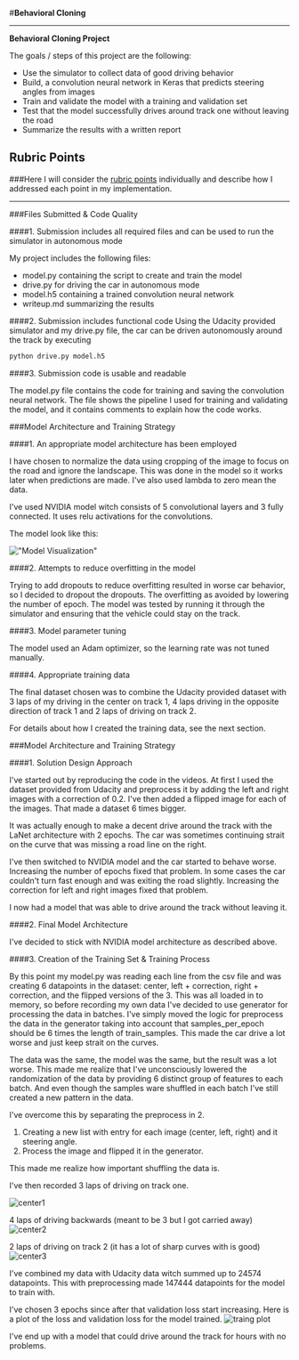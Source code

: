 #**Behavioral Cloning** 

---

**Behavioral Cloning Project**

The goals / steps of this project are the following:

* Use the simulator to collect data of good driving behavior
* Build, a convolution neural network in Keras that predicts steering angles from images
* Train and validate the model with a training and validation set
* Test that the model successfully drives around track one without leaving the road
* Summarize the results with a written report

## Rubric Points
###Here I will consider the [rubric points](https://review.udacity.com/#!/rubrics/432/view) individually and describe how I addressed each point in my implementation.  

---
###Files Submitted & Code Quality

####1. Submission includes all required files and can be used to run the simulator in autonomous mode

My project includes the following files:

* model.py containing the script to create and train the model
* drive.py for driving the car in autonomous mode
* model.h5 containing a trained convolution neural network 
* writeup.md summarizing the results

####2. Submission includes functional code
Using the Udacity provided simulator and my drive.py file, the car can be driven autonomously around the track by executing 

```sh
python drive.py model.h5
```

####3. Submission code is usable and readable

The model.py file contains the code for training and saving the convolution neural network. The file shows the pipeline I used for training and validating the model, and it contains comments to explain how the code works.

###Model Architecture and Training Strategy

####1. An appropriate model architecture has been employed

I have chosen to normalize the data using cropping of the image to focus on the road and ignore the landscape. This was done in the model so it works later when predictions are made. I've also used lambda to zero mean the data. 

I've used NVIDIA model witch consists of 5 convolutional layers and 3 fully connected. It uses relu activations for the convolutions. 

The model look like this:  

!["Model Visualization"](./images/model.png)


####2. Attempts to reduce overfitting in the model

Trying to add dropouts to reduce overfitting resulted in worse car behavior, so I decided to dropout the dropouts. 
The overfitting as avoided by lowering the number of epoch. The model was tested by running it through the simulator and ensuring that the vehicle could stay on the track.

####3. Model parameter tuning

The model used an Adam optimizer, so the learning rate was not tuned manually.

####4. Appropriate training data

The final dataset chosen was to combine the Udacity provided dataset with 3 laps of my driving in the center on track 1, 4 laps driving in the opposite direction of track 1 and 2 laps of driving on track 2.  

For details about how I created the training data, see the next section. 

###Model Architecture and Training Strategy

####1. Solution Design Approach

I've started out by reproducing the code in the videos. At first I used the dataset provided from Udacity and preprocess it by adding the left and right images with a correction of 0.2. I've then added a flipped image for each of the images. That made a dataset 6 times bigger. 

It was actually enough to make a decent drive around the track with the LaNet architecture with 2 epochs. The car was sometimes continuing strait on the curve that was missing a road line on the right. 

I've then switched to NVIDIA model and the car started to behave worse. Increasing the number of epochs fixed that problem. In some cases the car couldn't turn fast enough and was exiting the road slightly. Increasing the correction for left and right images fixed that problem. 

I now had a model that was able to drive around the track without leaving it. 

####2. Final Model Architecture

I've decided to stick with NVIDIA model architecture as described above. 

####3. Creation of the Training Set & Training Process

By this point my model.py was reading each line from the csv file and was creating 6 datapoints in the dataset: center, left + correction, right + correction, and the flipped versions of the 3. 
This was all loaded in to memory, so before recording my own data I've decided to use generator for processing the data in batches. I've simply moved the logic for preprocess the data in the generator taking into account that samples_per_epoch should be 6 times the length of train_samples. This made the car drive a lot worse and just keep strait on the curves. 

The data was the same, the model was the same, but the result was a lot worse. This made me realize that I've unconsciously lowered the randomization of the data by providing 6 distinct group of features to each batch. And even though the samples ware shuffled in each batch I've still created a new pattern in the data. 

I've overcome this by separating the preprocess in 2. 

1. Creating a new list with entry for each image (center, left, right) and it steering angle. 
2. Process the image and flipped it in the generator. 

This made me realize how important shuffling the data is. 

I've then recorded 3 laps of driving on track one.

![center1](./images/center_2017_12_02_15_20_32_384.jpg)

4 laps of driving backwards (meant to be 3 but I got carried away)
![center2](./images/center_2017_12_02_15_39_48_353.jpg)

2 laps of driving on track 2 (it has a lot of sharp curves with is good)
![center3](./images/center_2017_12_02_17_32_49_639.jpg)

I've combined my data with Udacity data witch summed up to 24574 datapoints. 
This with preprocessing made 147444 datapoints for the model to train with. 

I've chosen 3 epochs since after that validation loss start increasing. 
Here is a plot of the loss and validation loss for the model trained. 
![traing plot](./images/figure_1-5.png)

I've end up with a model that could drive around the track for hours with no problems. 
